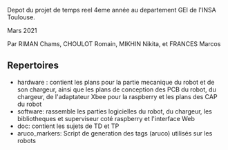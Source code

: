 Depot du projet de temps reel 4eme année au departement GEI de l'INSA Toulouse.

Mars 2021

Par RIMAN Chams, CHOULOT Romain, MIKHIN Nikita, et FRANCES Marcos

## Repertoires
- hardware : contient les plans pour la partie mecanique du robot et de son chargeur, ainsi que les plans de conception des PCB du robot, du chargeur, de l'adaptateur Xbee pour la raspberry  et les plans des CAP du robot
- software: rassemble les parties logicielles du robot, du chargeur, les bibliotheques et superviseur coté raspberry et l'interface Web
- doc: contient les sujets de TD et TP
- aruco_markers: Script de generation des tags (aruco) utilisés sur les robots

